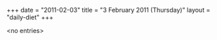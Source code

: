 +++
date = "2011-02-03"
title = "3 February 2011 (Thursday)"
layout = "daily-diet"
+++


\<no entries\>
